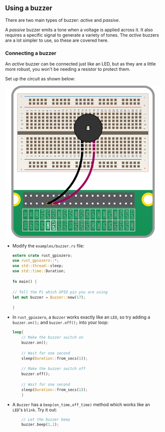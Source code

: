 ## Using a buzzer

There are two main types of buzzer: *active* and *passive*.

A *passive* buzzer emits a tone when a voltage is applied across it. It also requires a specific signal to generate a variety of tones. The *active* buzzers are a lot simpler to use, so these are covered here.

### Connecting a buzzer

An *active* buzzer can be connected just like an LED, but as they are a little more robust, you won't be needing a resistor to protect them.

Set up the circuit as shown below:

![buzzer](images/buzzer-circuit.png)

+ Modify the `examples/buzzer.rs` file:

    ```rust
    extern crate rust_gpiozero;
    use rust_gpiozero::*;
    use std::thread::sleep;
    use std::time::Duration;

    fn main() {

    // Tell the Pi which GPIO pin you are using
    let mut buzzer = Buzzer::new(17);    

    }
    ```


+ In `rust_gpiozero`, a `Buzzer` works exactly like an `LED`, so try adding a `buzzer.on();` and `buzzer.off();` into your loop:

    ```rust
    loop{
        // Make the buzzer switch on
        buzzer.on();

        // Wait for one second
        sleep(Duration::from_secs(1));

        // Make the buzzer switch off
        buzzer.off();

        // Wait for one second
        sleep(Duration::from_secs(1));
        }

    ```

+ A `Buzzer` has a `beep(on_time,off_time)` method which works like an `LED`'s `blink`. Try it out:

    ```rust
        // Let the buzzer beep
        buzzer.beep(1,1);
    
    ```
